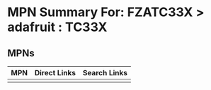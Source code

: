 



# MPN Summary For: FZATC33X > adafruit : TC33X

## MPNs
  

|MPN|Direct Links|Search Links|
| :--- | :--- | :--- |
||||
